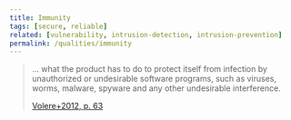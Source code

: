 ```yaml
---
title: Immunity
tags: [secure, reliable]
related: [vulnerability, intrusion-detection, intrusion-prevention]
permalink: /qualities/immunity
---
```


>... what the product has to do to protect itself from infection by unauthorized or undesirable software programs, such as viruses, worms, malware, spyware and any other undesirable interference.
>
>[Volere+2012, p. 63](/references/#volere)


